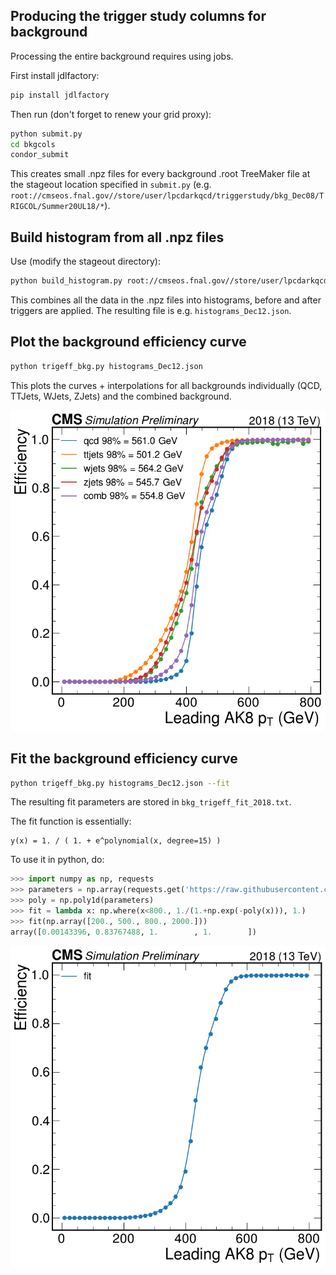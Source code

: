 ## Producing the trigger study columns for background

Processing the entire background requires using jobs.

First install jdlfactory:

```bash
pip install jdlfactory
```

Then run (don't forget to renew your grid proxy):

```bash
python submit.py
cd bkgcols
condor_submit
```

This creates small .npz files for every background .root TreeMaker file at the stageout location specified in `submit.py` (e.g. `root://cmseos.fnal.gov//store/user/lpcdarkqcd/triggerstudy/bkg_Dec08/TRIGCOL/Summer20UL18/*`).


## Build histogram from all .npz files

Use (modify the stageout directory):

```bash
python build_histogram.py root://cmseos.fnal.gov//store/user/lpcdarkqcd/triggerstudy/bkg_Dec08/TRIGCOL/Summer20UL18/*/*.npz
```

This combines all the data in the .npz files into histograms, before and after triggers are applied. The resulting file is e.g. `histograms_Dec12.json`.


## Plot the background efficiency curve

```bash
python trigeff_bkg.py histograms_Dec12.json
```

This plots the curves + interpolations for all backgrounds individually (QCD, TTJets, WJets, ZJets) and the combined background.

![example curve](example_plots/bkgeff.png)


## Fit the background efficiency curve

```bash
python trigeff_bkg.py histograms_Dec12.json --fit
```

The resulting fit parameters are stored in `bkg_trigeff_fit_2018.txt`.

The fit function is essentially:

```
y(x) = 1. / ( 1. + e^polynomial(x, degree=15) )
```

To use it in python, do:

```python
>>> import numpy as np, requests
>>> parameters = np.array(requests.get('https://raw.githubusercontent.com/boostedsvj/triggerstudy/main/jobs/bkg_trigeff_fit_2018.txt').json())
>>> poly = np.poly1d(parameters)
>>> fit = lambda x: np.where(x<800., 1./(1.+np.exp(-poly(x))), 1.)
>>> fit(np.array([200., 500., 800., 2000.]))
array([0.00143396, 0.83767488, 1.        , 1.        ])
```

![example fit](example_plots/bkgeff_fit.png)